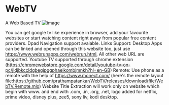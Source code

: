 # WebTV
A Web Based TV
![image](https://github.com/prathampatankar/WebTV/assets/83165113/9943f7fe-bfb2-4447-a684-f5c639f8f705)

You can get google tv like experience in browser, add your favourite websites or start watching content right away from popular free content providers.
Dpad Navigation support avaiable.
Links Support: Desktop Apps can be linked and opened through this website too, just use https://www.webrunapps.com/webrun.html, All other web URL are supported.
Youtube TV supported through chrome extension (https://chromewebstore.google.com/detail/youtube-tv-on-pc/jldjbkccldgbegjpggphaeikombjmnkh?hl=en-GB)
Remote: Use phone as a remote with the help of https://www.monect.com/ (here's the remote layout file:https://github.com/prathampatankar/WebTV/releases/download/file/WebTV.Remote.mlo)
Website Title Extraction will work only on website which begin with www. and end with .com, .in, .org, .net, 
logo added for netflix, prime video, disney plus, zee5, sony liv, kodi desktop.
